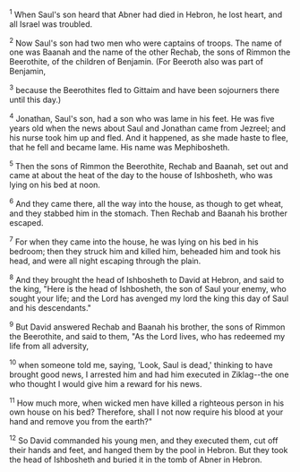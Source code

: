<sup>1</sup> 
When Saul's son heard that Abner had died in Hebron, he lost heart, and all Israel was troubled. 

<sup>2</sup> 
Now Saul's son had two men who were captains of troops. The name of one was Baanah and the name of the other Rechab, the sons of Rimmon the Beerothite, of the children of Benjamin. (For Beeroth also was part of Benjamin, 

<sup>3</sup> 
because the Beerothites fled to Gittaim and have been sojourners there until this day.) 

<sup>4</sup> 
Jonathan, Saul's son, had a son who was lame in his feet. He was five years old when the news about Saul and Jonathan came from Jezreel; and his nurse took him up and fled. And it happened, as she made haste to flee, that he fell and became lame. His name was Mephibosheth. 

<sup>5</sup> 
Then the sons of Rimmon the Beerothite, Rechab and Baanah, set out and came at about the heat of the day to the house of Ishbosheth, who was lying on his bed at noon. 

<sup>6</sup> 
And they came there, all the way into the house, as though to get wheat, and they stabbed him in the stomach. Then Rechab and Baanah his brother escaped. 

<sup>7</sup> 
For when they came into the house, he was lying on his bed in his bedroom; then they struck him and killed him, beheaded him and took his head, and were all night escaping through the plain. 

<sup>8</sup> 
And they brought the head of Ishbosheth to David at Hebron, and said to the king, "Here is the head of Ishbosheth, the son of Saul your enemy, who sought your life; and the Lord has avenged my lord the king this day of Saul and his descendants." 

<sup>9</sup> 
But David answered Rechab and Baanah his brother, the sons of Rimmon the Beerothite, and said to them, "As the Lord lives, who has redeemed my life from all adversity, 

<sup>10</sup> 
when someone told me, saying, 'Look, Saul is dead,' thinking to have brought good news, I arrested him and had him executed in Ziklag--the one who thought I would give him a reward for his news. 

<sup>11</sup> 
How much more, when wicked men have killed a righteous person in his own house on his bed? Therefore, shall I not now require his blood at your hand and remove you from the earth?" 

<sup>12</sup> 
So David commanded his young men, and they executed them, cut off their hands and feet, and hanged them by the pool in Hebron. But they took the head of Ishbosheth and buried it in the tomb of Abner in Hebron.